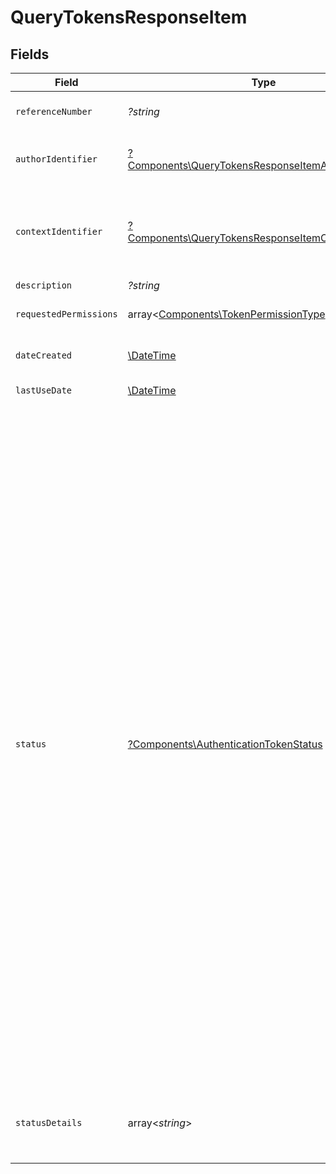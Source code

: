 # QueryTokensResponseItem


## Fields

| Field                                                                                                                                                                                                                                                                                                                                                                                                                                                                                                                                                                                                                            | Type                                                                                                                                                                                                                                                                                                                                                                                                                                                                                                                                                                                                                             | Required                                                                                                                                                                                                                                                                                                                                                                                                                                                                                                                                                                                                                         | Description                                                                                                                                                                                                                                                                                                                                                                                                                                                                                                                                                                                                                      |
| -------------------------------------------------------------------------------------------------------------------------------------------------------------------------------------------------------------------------------------------------------------------------------------------------------------------------------------------------------------------------------------------------------------------------------------------------------------------------------------------------------------------------------------------------------------------------------------------------------------------------------- | -------------------------------------------------------------------------------------------------------------------------------------------------------------------------------------------------------------------------------------------------------------------------------------------------------------------------------------------------------------------------------------------------------------------------------------------------------------------------------------------------------------------------------------------------------------------------------------------------------------------------------- | -------------------------------------------------------------------------------------------------------------------------------------------------------------------------------------------------------------------------------------------------------------------------------------------------------------------------------------------------------------------------------------------------------------------------------------------------------------------------------------------------------------------------------------------------------------------------------------------------------------------------------- | -------------------------------------------------------------------------------------------------------------------------------------------------------------------------------------------------------------------------------------------------------------------------------------------------------------------------------------------------------------------------------------------------------------------------------------------------------------------------------------------------------------------------------------------------------------------------------------------------------------------------------- |
| `referenceNumber`                                                                                                                                                                                                                                                                                                                                                                                                                                                                                                                                                                                                                | *?string*                                                                                                                                                                                                                                                                                                                                                                                                                                                                                                                                                                                                                        | :heavy_minus_sign:                                                                                                                                                                                                                                                                                                                                                                                                                                                                                                                                                                                                               | Numer referencyjny tokena.                                                                                                                                                                                                                                                                                                                                                                                                                                                                                                                                                                                                       |
| `authorIdentifier`                                                                                                                                                                                                                                                                                                                                                                                                                                                                                                                                                                                                               | [?Components\QueryTokensResponseItemAuthorIdentifier](../../Models/Components/QueryTokensResponseItemAuthorIdentifier.md)                                                                                                                                                                                                                                                                                                                                                                                                                                                                                                        | :heavy_minus_sign:                                                                                                                                                                                                                                                                                                                                                                                                                                                                                                                                                                                                               | Identyfikator osoby która wygenerowała token.                                                                                                                                                                                                                                                                                                                                                                                                                                                                                                                                                                                    |
| `contextIdentifier`                                                                                                                                                                                                                                                                                                                                                                                                                                                                                                                                                                                                              | [?Components\QueryTokensResponseItemContextIdentifier](../../Models/Components/QueryTokensResponseItemContextIdentifier.md)                                                                                                                                                                                                                                                                                                                                                                                                                                                                                                      | :heavy_minus_sign:                                                                                                                                                                                                                                                                                                                                                                                                                                                                                                                                                                                                               | Identyfikator kontekstu, w którym został wygenerowany token i do którego daje dostęp.                                                                                                                                                                                                                                                                                                                                                                                                                                                                                                                                            |
| `description`                                                                                                                                                                                                                                                                                                                                                                                                                                                                                                                                                                                                                    | *?string*                                                                                                                                                                                                                                                                                                                                                                                                                                                                                                                                                                                                                        | :heavy_minus_sign:                                                                                                                                                                                                                                                                                                                                                                                                                                                                                                                                                                                                               | Opis tokena.                                                                                                                                                                                                                                                                                                                                                                                                                                                                                                                                                                                                                     |
| `requestedPermissions`                                                                                                                                                                                                                                                                                                                                                                                                                                                                                                                                                                                                           | array<[Components\TokenPermissionType](../../Models/Components/TokenPermissionType.md)>                                                                                                                                                                                                                                                                                                                                                                                                                                                                                                                                          | :heavy_minus_sign:                                                                                                                                                                                                                                                                                                                                                                                                                                                                                                                                                                                                               | Uprawnienia przypisane tokenowi.                                                                                                                                                                                                                                                                                                                                                                                                                                                                                                                                                                                                 |
| `dateCreated`                                                                                                                                                                                                                                                                                                                                                                                                                                                                                                                                                                                                                    | [\DateTime](https://www.php.net/manual/en/class.datetime.php)                                                                                                                                                                                                                                                                                                                                                                                                                                                                                                                                                                    | :heavy_minus_sign:                                                                                                                                                                                                                                                                                                                                                                                                                                                                                                                                                                                                               | Data i czas utworzenia tokena.                                                                                                                                                                                                                                                                                                                                                                                                                                                                                                                                                                                                   |
| `lastUseDate`                                                                                                                                                                                                                                                                                                                                                                                                                                                                                                                                                                                                                    | [\DateTime](https://www.php.net/manual/en/class.datetime.php)                                                                                                                                                                                                                                                                                                                                                                                                                                                                                                                                                                    | :heavy_minus_sign:                                                                                                                                                                                                                                                                                                                                                                                                                                                                                                                                                                                                               | Data ostatniego użycia tokena.                                                                                                                                                                                                                                                                                                                                                                                                                                                                                                                                                                                                   |
| `status`                                                                                                                                                                                                                                                                                                                                                                                                                                                                                                                                                                                                                         | [?Components\AuthenticationTokenStatus](../../Models/Components/AuthenticationTokenStatus.md)                                                                                                                                                                                                                                                                                                                                                                                                                                                                                                                                    | :heavy_minus_sign:                                                                                                                                                                                                                                                                                                                                                                                                                                                                                                                                                                                                               | Status tokena.<br/>\| Wartość \| Opis \|<br/>\| --- \| --- \|<br/>\| Pending \| Token został utworzony ale jest jeszcze w trakcie aktywacji i nadawania uprawnień. Nie może być jeszcze wykorzystywany do uwierzytelniania. \|<br/>\| Active \| Token jest aktywny i może być wykorzystywany do uwierzytelniania. \|<br/>\| Revoking \| Token jest w trakcie unieważniania. Nie może już być wykorzystywany do uwierzytelniania. \|<br/>\| Revoked \| Token został unieważniony i nie może być wykorzystywany do uwierzytelniania. \|<br/>\| Failed \| Nie udało się aktywować tokena. Należy wygenerować nowy token, obecny nie może być wykorzystywany do uwierzytelniania. \|<br/> |
| `statusDetails`                                                                                                                                                                                                                                                                                                                                                                                                                                                                                                                                                                                                                  | array<*string*>                                                                                                                                                                                                                                                                                                                                                                                                                                                                                                                                                                                                                  | :heavy_minus_sign:                                                                                                                                                                                                                                                                                                                                                                                                                                                                                                                                                                                                               | Dodatkowe informacje na temat statusu, zwracane w przypadku błędów.                                                                                                                                                                                                                                                                                                                                                                                                                                                                                                                                                              |